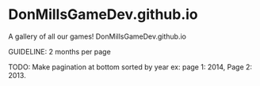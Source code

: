 DonMillsGameDev.github.io
=========================

A gallery of all our games!
DonMillsGameDev.github.io

GUIDELINE:
  2 months per page

TODO:
  Make pagination at bottom sorted by year
    ex: page 1: 2014, Page 2: 2013.
